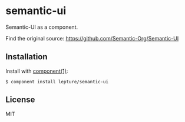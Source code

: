 # semantic-ui

Semantic-UI as a component.

Find the original source: https://github.com/Semantic-Org/Semantic-UI

## Installation

Install with [component(1)](http://component.io):

    $ component install lepture/semantic-ui

## License

  MIT
